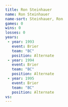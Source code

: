 ```yaml
---
title: Ron Steinhauer
name: Ron Steinhauer
name-sort: Steinhauer, Ron
games: 0
wins: 0
losses: 0
years:
 - year: 1993
   event: Brier
   team: "BC"
   position: Alternate
 - year: 1994
   event: Brier
   team: "BC"
   position: Alternate
 - year: 1995
   event: Brier
   team: "BC"
   position: Alternate
vs:
---
```

